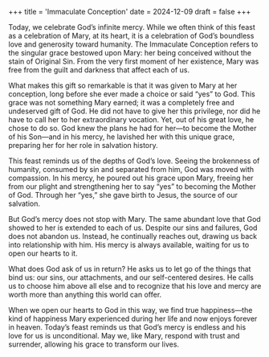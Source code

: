 +++
title = 'Immaculate Conception'
date = 2024-12-09
draft = false
+++

Today, we celebrate God’s infinite mercy. While we often think of this feast as a celebration of Mary, at its heart, it is a celebration of God’s boundless love and generosity toward humanity. The Immaculate Conception refers to the singular grace bestowed upon Mary: her being conceived without the stain of Original Sin. From the very first moment of her existence, Mary was free from the guilt and darkness that affect each of us.


What makes this gift so remarkable is that it was given to Mary at her conception, long before she ever made a choice or said “yes” to God. This grace was not something Mary earned; it was a completely free and undeserved gift of God. He did not have to give her this privilege, nor did he have to call her to her extraordinary vocation. Yet, out of his great love, he chose to do so. God knew the plans he had for her—to become the Mother of his Son—and in his mercy, he lavished her with this unique grace, preparing her for her role in salvation history.


This feast reminds us of the depths of God’s love. Seeing the brokenness of humanity, consumed by sin and separated from him, God was moved with compassion. In his mercy, he poured out his grace upon Mary, freeing her from our plight and strengthening her to say “yes” to becoming the Mother of God. Through her “yes,” she gave birth to Jesus, the source of our salvation.


But God’s mercy does not stop with Mary. The same abundant love that God showed to her is extended to each of us. Despite our sins and failures, God does not abandon us. Instead, he continually reaches out, drawing us back into relationship with him. His mercy is always available, waiting for us to open our hearts to it.


What does God ask of us in return? He asks us to let go of the things that bind us: our sins, our attachments, and our self-centered desires. He calls us to choose him above all else and to recognize that his love and mercy are worth more than anything this world can offer.


When we open our hearts to God in this way, we find true happiness—the kind of happiness Mary experienced during her life and now enjoys forever in heaven. Today’s feast reminds us that God’s mercy is endless and his love for us is unconditional. May we, like Mary, respond with trust and surrender, allowing his grace to transform our lives.